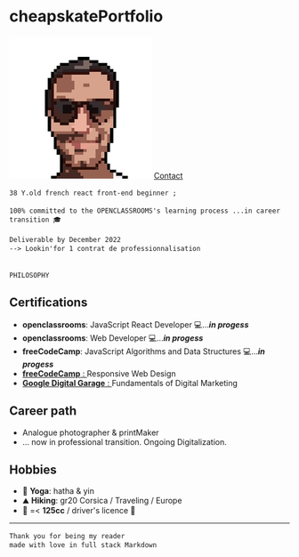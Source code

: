 # cheapskatePortfolio

![ID](Picture/FOTO003.png)
[Contact](mailto:fcc1b73b1c3@mailo.com)

    38 Y.old french react front-end beginner ;

    100% committed to the OPENCLASSROOMS's learning process ...in career transition 🎓

    Deliverable by December 2022
    --> Lookin'for 1 contrat de professionnalisation


    PHILOSOPHY

## Certifications

- **openclassrooms**: JavaScript React Developer 💻...**_in progess_**
- **openclassrooms**: Web Developer 💻...**_in progess_**
- **freeCodeCamp**: JavaScript Algorithms and Data Structures 💻...**_in progess_**
- [**freeCodeCamp** : ](https://www.freecodecamp.org/certification/git504/responsive-web-design)Responsive Web Design
- [**Google Digital Garage** : ](https://github.com/git504/git504/blob/main/Developer%20Certification/Google%20garage%20Marketing.pdf) Fundamentals of Digital Marketing

## Career path

- Analogue photographer & printMaker
- ... now in professional transition. Ongoing Digitalization.

## Hobbies

- 🧘 **Yoga**: hatha & yin
- ⛰️ **Hiking**: gr20 Corsica / Traveling / Europe
- 🛵 =< **125cc** / driver's licence 🚗

---

    Thank you for being my reader
    made with love in full stack Markdown
